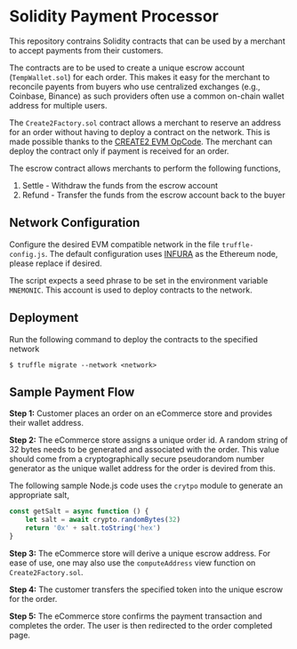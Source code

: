 # Solidity Payment Processor

This repository contrains Solidity contracts that can be used by a merchant to accept payments from their customers.

The contracts are to be used to create a unique escrow account (`TempWallet.sol`) for each order. This makes it easy for the merchant to reconcile payents from buyers who use centralized exchanges (e.g., Coinbase, Binance) as such providers often use a common on-chain wallet address for multiple users.

The `Create2Factory.sol` contract allows a merchant to reserve an address for an order without having to deploy a contract on the network. This is made possible thanks to the [CREATE2 EVM OpCode](https://eips.ethereum.org/EIPS/eip-1014). The merchant can deploy the contract only if payment is received for an order.

The escrow contract allows merchants to perform the following functions,
1. Settle - Withdraw the funds from the escrow account
1. Refund - Transfer the funds from the escrow account back to the buyer

## Network Configuration

Configure the desired EVM compatible network in the file `truffle-config.js`. The default configuration uses [INFURA](https://infura.io/) as the Ethereum node, please replace if desired.

The script expects a seed phrase to be set in the environment variable `MNEMONIC`. This account is used to deploy contracts to the network.

## Deployment

Run the following command to deploy the contracts to the specified network

```
$ truffle migrate --network <network>
```

## Sample Payment Flow

**Step 1:** Customer places an order on an eCommerce store and provides their wallet address.

**Step 2:** The eCommerce store assigns a unique order id. A random string of 32 bytes needs to be generated and associated with the order. This value should come from a cryptographically secure pseudorandom number generator as the unique wallet address for the order is devired from this.

The following sample Node.js code uses the `crytpo` module to generate an appropriate salt,
```js
const getSalt = async function () {
    let salt = await crypto.randomBytes(32)
    return '0x' + salt.toString('hex')
}
```

**Step 3:** The eCommerce store will derive a unique escrow address. For ease of use, one may also use the `computeAddress` view function on `Create2Factory.sol`.

**Step 4:** The customer transfers the specified token into the unique escrow for the order.

**Step 5:** The eCommerce store confirms the payment transaction and completes the order. The user is then redirected to the order completed page.
